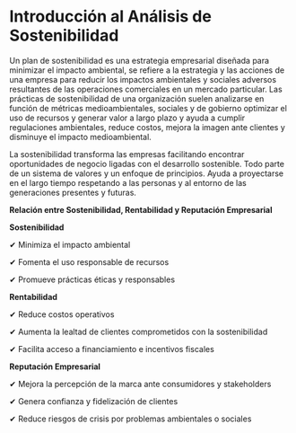 # Introducción al Análisis de Sostenibilidad


Un plan de sostenibilidad es una estrategia empresarial diseñada para minimizar el impacto ambiental, se refiere a la estrategia y las acciones de una empresa para reducir los
impactos ambientales y sociales adversos resultantes de las operaciones comerciales en un mercado particular. 
Las prácticas de sostenibilidad de una organización suelen analizarse en función de métricas medioambientales, sociales y de gobierno 
optimizar el uso de recursos y generar valor a largo plazo y ayuda a cumplir regulaciones ambientales, reduce costos, mejora la imagen ante clientes y
disminuye el impacto medioambiental.



La sostenibilidad transforma las empresas facilitando encontrar oportunidades de negocio ligadas con el desarrollo sostenible.
Todo parte de un sistema de valores y un enfoque de principios. Ayuda a proyectarse en el largo tiempo respetando a las personas y al entorno de las generaciones presentes y futuras.



 
 **Relación entre Sostenibilidad, Rentabilidad y Reputación Empresarial**



**Sostenibilidad**

✔ Minimiza el impacto ambiental


✔ Fomenta el uso responsable de recursos


✔ Promueve prácticas éticas y responsables

**Rentabilidad**

 
✔ Reduce costos operativos


✔ Aumenta la lealtad de clientes comprometidos con la sostenibilidad


✔ Facilita acceso a financiamiento e incentivos fiscales

 
 **Reputación Empresarial**

 
✔ Mejora la percepción de la marca ante consumidores y stakeholders


✔ Genera confianza y fidelización de clientes


✔ Reduce riesgos de crisis por problemas ambientales o sociales
